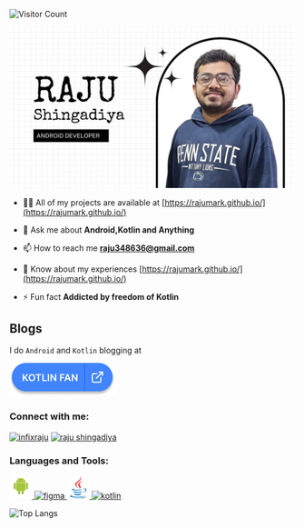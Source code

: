![Visitor Count](https://komarev.com/ghpvc/?username=rajumark)

<!---<h1 align="center">Raju Shingadiya</h1>--->
<!---<h3 align="center">A passionate android developer from India</h3>--->

<img src="https://github.com/rajumark/rajumark/blob/main/1.jpg"/>


- 👨‍💻 All of my projects are available at [https://rajumark.github.io/](https://rajumark.github.io/)

- 💬 Ask me about **Android,Kotlin and Anything**

- 📫 How to reach me **raju348636@gmail.com**

- 📄 Know about my experiences [https://rajumark.github.io/](https://rajumark.github.io/)

- ⚡ Fun fact **Addicted by freedom of Kotlin**

## Blogs
I do `Android` and `Kotlin` blogging at <br>

<a href="https://kotlinfan.hashnode.dev/" target="_blank"><img src="https://github.com/rajumark/rajumark.github.io/blob/8ffac109c1d20e53ea58e781b49c33e11ca732b7/ktfan.png" alt="Hashnode"></a>



<h3 align="left">Connect with me:</h3>
<p align="left">
<a href="https://twitter.com/infixraju" target="blank"><img align="center" src="https://cdn-icons-png.flaticon.com/512/124/124021.png" alt="infixraju" height="40" width="40" /></a>
<a href="https://linkedin.com/in/raju shingadiya" target="blank"><img align="center" src="https://cdn-icons-png.flaticon.com/512/174/174857.png" alt="raju shingadiya" height="40" width="40" /></a>
</p>

<h3 align="left">Languages and Tools:</h3>
<p align="left"> <a href="https://developer.android.com" target="_blank" rel="noreferrer"> <img src="https://raw.githubusercontent.com/devicons/devicon/master/icons/android/android-original-wordmark.svg" alt="android" width="40" height="40"/> </a> <a href="https://www.figma.com/" target="_blank" rel="noreferrer"> <img src="https://www.vectorlogo.zone/logos/figma/figma-icon.svg" alt="figma" width="40" height="40"/> </a> <a href="https://www.java.com" target="_blank" rel="noreferrer"> <img src="https://raw.githubusercontent.com/devicons/devicon/master/icons/java/java-original.svg" alt="java" width="40" height="40"/> </a> <a href="https://kotlinlang.org" target="_blank" rel="noreferrer"> <img src="https://www.vectorlogo.zone/logos/kotlinlang/kotlinlang-icon.svg" alt="kotlin" width="40" height="40"/> </a> </p>

![Top Langs](https://github-readme-stats.vercel.app/api/top-langs/?username=rajumark&layout=compact&theme=light)


 
